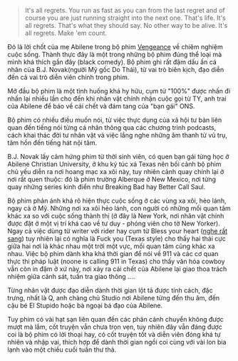  >It's all regrets. You run as fast as you can from the last regret and of course you are just running straight into the next one. That's life. It's all regrets. That's what they should say. No other way to be alive. It's all regrets. Make 'em count.

Đó là lời chốt của mẹ Abilene trong bộ phim <a href="https://www.imdb.com/title/tt11976532" target="_blank">Vengeance</a> về chiêm nghiệm cuộc sống. Thành thực đây là một trong những bộ phim đúng thể loại mà mình khá thích gần đây (black comedy). Bộ phim ghi rất đậm dấu ấn cá nhân của B.J. Novak(người Mỹ gốc Do Thái), từ vai trò biên kịch, đạo diễn đến cả vai trò diễn viên chính trong phim.

Mở đầu bộ phim là một tình huống khá hy hữu, cụm từ "100%" được nhấn đi nhấn lại nhiều lần cho đến khi nhân vật chính nhận cuộc gọi từ TY, anh trai của Abilene để báo về cái chết và đám tang của "bạn gái" ONS.

Bộ phim có nhiều điều muốn nói, từ việc thực dụng của xã hội tư bản liên quan đến tiếng nói từng cá nhân thông qua các chương trình podcasts, cách khai thác đời tư nhân vật và việc lắng nghe những âm thanh từ vũ trụ, tâm hồn đến tiếng hát nội tâm. 

B.J. Novak lấy cảm hứng phim từ thời sinh viên, có quen bạn gái từng học ở Abilene Christian University, ở khu ký túc xá Texas nên bối cảnh bộ phim chủ yếu diễn ra nơi hoang mạc xa xôi này, tuy nhiên cảnh quay chính lại ở nơi rất quen thuộc: đó là phim trường Alberque ở New Mexico, nơi từng quay những series kinh điển như Breaking Bad hay Better Call Saul. 

Bộ phim phản ánh khá rõ hiện thực cuộc sống ở các vùng xa xôi, hẻo lánh, ngay cả ở Mỹ. Những nơi xa xôi hẻo lánh, con người có những mối quan tâm khác xa so với cuộc sống thành thị (ở đây là New York, nơi nhân vật chính được đặt ở một vị trí khá cao về tư duy - phóng viên cho tờ New Yorker). Ngay cả việc dùng từ writer với rider hay cụm từ Bless your heart (<a href="https://www.urbandictionary.com/define.php?term=Bless%20your%20heart" target="_blank">nghe rất sang</a>) tuy nhiên lại có nghĩa là Fuck you (Texas style) cho thấy hai thái cực giữa hai nơi là khác nhau một trời một vực, mối quan tâm cũng khác xa nhau. Việc bộ phim dành kha khá thời gian để nói về 911 và các cơ quan thực thi pháp luật (noone is calling 911 in Texas) cho thấy văn hóa cowboy vẫn còn in đậm ở xứ này, nơi xảy ra cái chết của Abilene lại giao thoa trách nhiệm giữa cảnh sát, tuần tra giao thông ....

 Từng nhân vật được đạo diễn dành thời gian lột tả được tính cách, đặc trưng, nhất là Q, anh chàng chủ Studio nơi Abilene từng đến thu âm, đến cậu bé El Stupido hoặc bà ngoại bá đạo của Abilene. 
 
 Tuy phim có vài hạt sạn liên quan đến các phân cảnh chuyển không được mượt mà lắm, cốt truyện vẫn chưa trọn vẹn, tuy nhiên đây vẫn đáng được coi là bộ phim có lời thoại hay, có cốt truyện tốt và diễn viên đóng khá tự nhiên và nhập vai, thích hợp để dành thời gian ngồi coi cùng với vài lon bia lạnh vào một chiều cuối tuần thư thả.
